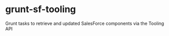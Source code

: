 grunt-sf-tooling
================

Grunt tasks to retrieve and updated SalesForce components via the Tooling API
